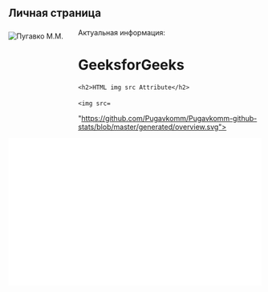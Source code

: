 <html>
 <head>
  <meta charset="utf-8">
  <title>Обтекание</title>
  <style>
   .leftimg {
    float:left; /* Выравнивание по левому краю */
    margin: 7px 7px 7px 0; /* Отступы вокруг картинки */
   }
   .rightimg  {
    float: right; /* Выравнивание по правому краю  */ 
    margin: 7px 0 7px 7px; /* Отступы вокруг картинки */
   }
  </style>
 </head>
 <body>
  <h2>Личная страница</h2>
  <p><img src="__media/my_photo.jpg" alt="Пугавко М.М." width="132" height="194" class="leftimg">
Актуальная информация:

<head>
    <title>
        HTML img src Attribute
    </title>
</head>
  
<body>
    <h1>GeeksforGeeks</h1>
  
    <h2>HTML img src Attribute</h2>
  
    <img src=
"https://github.com/Pugavkomm/Pugavkomm-github-stats/blob/master/generated/overview.svg">
</body>

![image](https://github.com/Pugavkomm/Pugavkomm-github-stats/blob/master/generated/overview.svg)


</html>